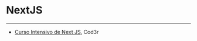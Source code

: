 # NextJS

---

- [Curso Intensivo de Next JS](https://www.cod3r.com.br/courses/curso-intensivo-next-react), Cod3r
